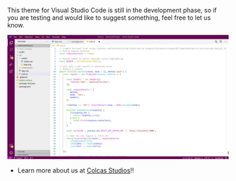 This theme for Visual Studio Code is still in the development phase, so if you are testing and would like to suggest something, feel free to let us know.

![Screenshot](/img/screenshot_01.jpg?raw=true "Code print")

* Learn more about us at [Colcas Studios](https://www.colcastudios.com)!!
